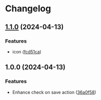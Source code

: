 # Changelog

## [1.1.0](https://github.com/atty303/dioxus-intellij/compare/v1.0.0...v1.1.0) (2024-04-13)


### Features

* icon ([fcd51ca](https://github.com/atty303/dioxus-intellij/commit/fcd51ca12cb4d7cf65eb12f37544e980c3eab657))

## 1.0.0 (2024-04-13)


### Features

* Enhance check on save action ([36a0f58](https://github.com/atty303/dioxus-intellij/commit/36a0f580e8ccd0ef8d28b5416209545abe9ca3ca))
